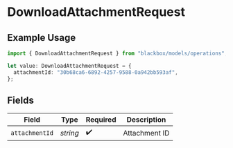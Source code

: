 # DownloadAttachmentRequest

## Example Usage

```typescript
import { DownloadAttachmentRequest } from "blackbox/models/operations";

let value: DownloadAttachmentRequest = {
  attachmentId: "30b68ca6-6892-4257-9588-0a942bb593af",
};
```

## Fields

| Field              | Type               | Required           | Description        |
| ------------------ | ------------------ | ------------------ | ------------------ |
| `attachmentId`     | *string*           | :heavy_check_mark: | Attachment ID      |